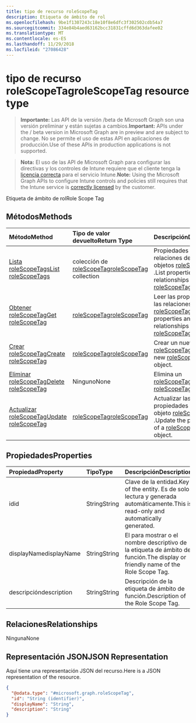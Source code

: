 ```yaml
---
title: tipo de recurso roleScopeTag
description: Etiqueta de ámbito de rol
ms.openlocfilehash: 9be1f1307243c18e10f8e6dfc3f302502cdb54a7
ms.sourcegitcommit: 334e84b4aed63162bcc31831cffd6d363dafee02
ms.translationtype: MT
ms.contentlocale: es-ES
ms.lasthandoff: 11/29/2018
ms.locfileid: "27086428"
---
```

# <a name="rolescopetag-resource-type"></a><span data-ttu-id="de9f2-103">tipo de recurso roleScopeTag</span><span class="sxs-lookup"><span data-stu-id="de9f2-103">roleScopeTag resource type</span></span>

> <span data-ttu-id="de9f2-104">**Importante:** Las API de la versión /beta de Microsoft Graph son una versión preliminar y están sujetas a cambios.</span><span class="sxs-lookup"><span data-stu-id="de9f2-104">**Important:** APIs under the / beta version in Microsoft Graph are in preview and are subject to change.</span></span> <span data-ttu-id="de9f2-105">No se permite el uso de estas API en aplicaciones de producción.</span><span class="sxs-lookup"><span data-stu-id="de9f2-105">Use of these APIs in production applications is not supported.</span></span>

> <span data-ttu-id="de9f2-106">**Nota:** El uso de las API de Microsoft Graph para configurar las directivas y los controles de Intune requiere que el cliente tenga la [licencia correcta](https://go.microsoft.com/fwlink/?linkid=839381) para el servicio Intune.</span><span class="sxs-lookup"><span data-stu-id="de9f2-106">**Note:** Using the Microsoft Graph APIs to configure Intune controls and policies still requires that the Intune service is [correctly licensed](https://go.microsoft.com/fwlink/?linkid=839381) by the customer.</span></span>

<span data-ttu-id="de9f2-107">Etiqueta de ámbito de rol</span><span class="sxs-lookup"><span data-stu-id="de9f2-107">Role Scope Tag</span></span>
## <a name="methods"></a><span data-ttu-id="de9f2-108">Métodos</span><span class="sxs-lookup"><span data-stu-id="de9f2-108">Methods</span></span>
|<span data-ttu-id="de9f2-109">Método</span><span class="sxs-lookup"><span data-stu-id="de9f2-109">Method</span></span>|<span data-ttu-id="de9f2-110">Tipo de valor devuelto</span><span class="sxs-lookup"><span data-stu-id="de9f2-110">Return Type</span></span>|<span data-ttu-id="de9f2-111">Descripción</span><span class="sxs-lookup"><span data-stu-id="de9f2-111">Description</span></span>|
|:---|:---|:---|
|[<span data-ttu-id="de9f2-112">Lista roleScopeTags</span><span class="sxs-lookup"><span data-stu-id="de9f2-112">List roleScopeTags</span></span>](../api/intune-rbac-rolescopetag-list.md)|<span data-ttu-id="de9f2-113">colección de [roleScopeTag](../resources/intune-rbac-rolescopetag.md)</span><span class="sxs-lookup"><span data-stu-id="de9f2-113">[roleScopeTag](../resources/intune-rbac-rolescopetag.md) collection</span></span>|<span data-ttu-id="de9f2-114">Propiedades de la lista y relaciones de los objetos [roleScopeTag](../resources/intune-rbac-rolescopetag.md) .</span><span class="sxs-lookup"><span data-stu-id="de9f2-114">List properties and relationships of the [roleScopeTag](../resources/intune-rbac-rolescopetag.md) objects.</span></span>|
|[<span data-ttu-id="de9f2-115">Obtener roleScopeTag</span><span class="sxs-lookup"><span data-stu-id="de9f2-115">Get roleScopeTag</span></span>](../api/intune-rbac-rolescopetag-get.md)|[<span data-ttu-id="de9f2-116">roleScopeTag</span><span class="sxs-lookup"><span data-stu-id="de9f2-116">roleScopeTag</span></span>](../resources/intune-rbac-rolescopetag.md)|<span data-ttu-id="de9f2-117">Leer las propiedades y las relaciones del objeto [roleScopeTag](../resources/intune-rbac-rolescopetag.md) .</span><span class="sxs-lookup"><span data-stu-id="de9f2-117">Read properties and relationships of the [roleScopeTag](../resources/intune-rbac-rolescopetag.md) object.</span></span>|
|[<span data-ttu-id="de9f2-118">Crear roleScopeTag</span><span class="sxs-lookup"><span data-stu-id="de9f2-118">Create roleScopeTag</span></span>](../api/intune-rbac-rolescopetag-create.md)|[<span data-ttu-id="de9f2-119">roleScopeTag</span><span class="sxs-lookup"><span data-stu-id="de9f2-119">roleScopeTag</span></span>](../resources/intune-rbac-rolescopetag.md)|<span data-ttu-id="de9f2-120">Crear un nuevo objeto [roleScopeTag](../resources/intune-rbac-rolescopetag.md) .</span><span class="sxs-lookup"><span data-stu-id="de9f2-120">Create a new [roleScopeTag](../resources/intune-rbac-rolescopetag.md) object.</span></span>|
|[<span data-ttu-id="de9f2-121">Eliminar roleScopeTag</span><span class="sxs-lookup"><span data-stu-id="de9f2-121">Delete roleScopeTag</span></span>](../api/intune-rbac-rolescopetag-delete.md)|<span data-ttu-id="de9f2-122">Ninguno</span><span class="sxs-lookup"><span data-stu-id="de9f2-122">None</span></span>|<span data-ttu-id="de9f2-123">Elimina un [roleScopeTag](../resources/intune-rbac-rolescopetag.md).</span><span class="sxs-lookup"><span data-stu-id="de9f2-123">Deletes a [roleScopeTag](../resources/intune-rbac-rolescopetag.md).</span></span>|
|[<span data-ttu-id="de9f2-124">Actualizar roleScopeTag</span><span class="sxs-lookup"><span data-stu-id="de9f2-124">Update roleScopeTag</span></span>](../api/intune-rbac-rolescopetag-update.md)|[<span data-ttu-id="de9f2-125">roleScopeTag</span><span class="sxs-lookup"><span data-stu-id="de9f2-125">roleScopeTag</span></span>](../resources/intune-rbac-rolescopetag.md)|<span data-ttu-id="de9f2-126">Actualizar las propiedades de un objeto [roleScopeTag](../resources/intune-rbac-rolescopetag.md) .</span><span class="sxs-lookup"><span data-stu-id="de9f2-126">Update the properties of a [roleScopeTag](../resources/intune-rbac-rolescopetag.md) object.</span></span>|

## <a name="properties"></a><span data-ttu-id="de9f2-127">Propiedades</span><span class="sxs-lookup"><span data-stu-id="de9f2-127">Properties</span></span>
|<span data-ttu-id="de9f2-128">Propiedad</span><span class="sxs-lookup"><span data-stu-id="de9f2-128">Property</span></span>|<span data-ttu-id="de9f2-129">Tipo</span><span class="sxs-lookup"><span data-stu-id="de9f2-129">Type</span></span>|<span data-ttu-id="de9f2-130">Descripción</span><span class="sxs-lookup"><span data-stu-id="de9f2-130">Description</span></span>|
|:---|:---|:---|
|<span data-ttu-id="de9f2-131">id</span><span class="sxs-lookup"><span data-stu-id="de9f2-131">id</span></span>|<span data-ttu-id="de9f2-132">String</span><span class="sxs-lookup"><span data-stu-id="de9f2-132">String</span></span>|<span data-ttu-id="de9f2-133">Clave de la entidad.</span><span class="sxs-lookup"><span data-stu-id="de9f2-133">Key of the entity.</span></span> <span data-ttu-id="de9f2-134">Es de solo lectura y generada automáticamente.</span><span class="sxs-lookup"><span data-stu-id="de9f2-134">This is read-only and automatically generated.</span></span>|
|<span data-ttu-id="de9f2-135">displayName</span><span class="sxs-lookup"><span data-stu-id="de9f2-135">displayName</span></span>|<span data-ttu-id="de9f2-136">String</span><span class="sxs-lookup"><span data-stu-id="de9f2-136">String</span></span>|<span data-ttu-id="de9f2-137">El para mostrar o el nombre descriptivo de la etiqueta de ámbito de función.</span><span class="sxs-lookup"><span data-stu-id="de9f2-137">The display or friendly name of the Role Scope Tag.</span></span>|
|<span data-ttu-id="de9f2-138">descripción</span><span class="sxs-lookup"><span data-stu-id="de9f2-138">description</span></span>|<span data-ttu-id="de9f2-139">String</span><span class="sxs-lookup"><span data-stu-id="de9f2-139">String</span></span>|<span data-ttu-id="de9f2-140">Descripción de la etiqueta de ámbito de función.</span><span class="sxs-lookup"><span data-stu-id="de9f2-140">Description of the Role Scope Tag.</span></span>|

## <a name="relationships"></a><span data-ttu-id="de9f2-141">Relaciones</span><span class="sxs-lookup"><span data-stu-id="de9f2-141">Relationships</span></span>
<span data-ttu-id="de9f2-142">Ninguna</span><span class="sxs-lookup"><span data-stu-id="de9f2-142">None</span></span>
## <a name="json-representation"></a><span data-ttu-id="de9f2-143">Representación JSON</span><span class="sxs-lookup"><span data-stu-id="de9f2-143">JSON Representation</span></span>
<span data-ttu-id="de9f2-144">Aquí tiene una representación JSON del recurso.</span><span class="sxs-lookup"><span data-stu-id="de9f2-144">Here is a JSON representation of the resource.</span></span>
<!-- {
  "blockType": "resource",
  "keyProperty": "id",
  "@odata.type": "microsoft.graph.roleScopeTag"
}
-->
``` json
{
  "@odata.type": "#microsoft.graph.roleScopeTag",
  "id": "String (identifier)",
  "displayName": "String",
  "description": "String"
}
```





